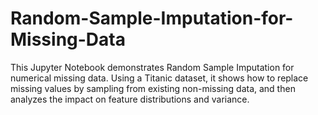 # Random-Sample-Imputation-for-Missing-Data
This Jupyter Notebook demonstrates Random Sample Imputation for numerical missing data. Using a Titanic dataset, it shows how to replace missing values by sampling from existing non-missing data, and then analyzes the impact on feature distributions and variance.
